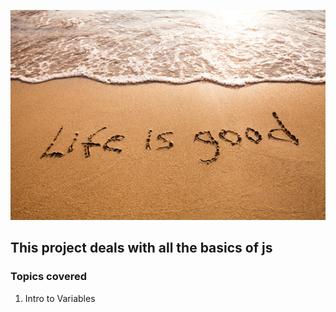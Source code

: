 ![life is Good](./life%20is%20good.jpg)

## This project deals with all the basics of js

### Topics covered

1. Intro to Variables